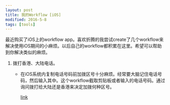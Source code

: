 ```yaml
---
layout: post
title: 我的Workflow [iOS]
modified: 2016-5-8
tags: [tools]
---
```




最近购买了iOS上的workflow app。喜欢折腾的我尝试create了几个workflow来解决使用iOS期间的小麻烦。以后自己的workflow都积累在这里。希望可以帮助到你解决类似的麻烦。

1. 拨打香港、大陆电话。

   * 在iOS系统内复制电话号码前加拨区号十分麻烦。经常要大脑记住电话号码，然后输入其中。这个workflow截取剪贴板或者输入的电话号码。通过询问拨打给大陆还是香港来决定加拨何种区号。

     [link](https://workflow.is/workflows/4f79d85831624760b1101a4da96ed8fd)



